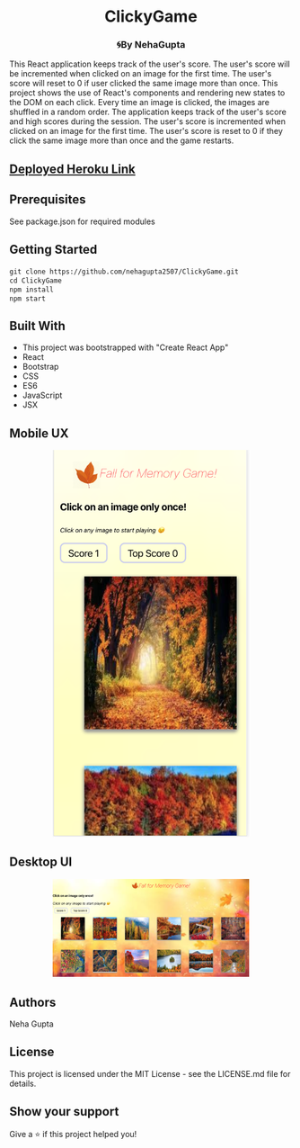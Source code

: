 <h1 align="center">ClickyGame</h1>
<h3 align="center">🌀By NehaGupta</h3>
This React application keeps track of the user's score. The user's score will be incremented when clicked on an image for the first time. The user's score will reset to 0 if user clicked the same image more than once. This project shows the use of React's components and rendering new states to the DOM on each click.
Every time an image is clicked, the images are shuffled in a random order.
The application keeps track of the user's score and high scores during the session. The user's score is incremented when clicked on an image for the first time.
The user's score is reset to 0 if they click the same image more than once and the game restarts.

## [Deployed Heroku Link](https://young-stream-38966.herokuapp.com/)

## Prerequisites
  See package.json for required modules

## Getting Started
    git clone https://github.com/nehagupta2507/ClickyGame.git
    cd ClickyGame
    npm install
    npm start

## Built With
  - This project was bootstrapped with "Create React App"
  - React
  - Bootstrap
  - CSS
  - ES6
  - JavaScript
  - JSX

## Mobile UX
<p align="center">
    <img src="public/images/m1.png" alt="Mobile Version" width="350px">
</p>

## Desktop UI
<p align="center">
    <img src="public/images/d1.png" alt="Desktop Version" width="350px">
</p>

## Authors
Neha Gupta 

## License
This project is licensed under the MIT License - see the LICENSE.md file for details.

## Show your support
Give a ⭐️ if this project helped you!